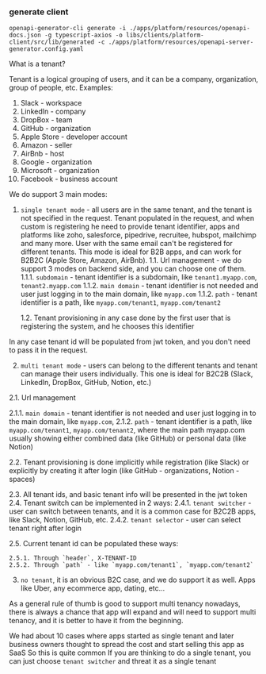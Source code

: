 ### generate client

```
openapi-generator-cli generate -i ./apps/platform/resources/openapi-docs.json -g typescript-axios -o libs/clients/platform-client/src/lib/generated -c ./apps/platform/resources/openapi-server-generator.config.yaml
```

[](https://)


What is a tenant? 

Tenant is a logical grouping of users, and it can be a company, organization, group of people, etc. Examples: 

1. Slack - workspace
2. LinkedIn - company
3. DropBox - team
4. GitHub - organization
5. Apple Store - developer account
6. Amazon - seller
7. AirBnb - host
8. Google - organization
9. Microsoft - organization
10. Facebook - business account



We do support 3 main modes: 

1. `single tenant mode` - all users are in the same tenant, and the tenant is not specified in the request. Tenant populated in the request, and when custom is registering he need to provide tenant identifier, apps and platforms like zoho, salesforce, pipedrive, recruitee, hubspot, mailchimp and many more.
User with the same email can't be registered for different tenants.
This mode is ideal for B2B apps, and can work for B2B2C (Apple Store, Amazon, AirBnb).
   1.1. Url management - we do support 3 modes on backend side, and you can choose one of them. 
      1.1.1. `subdomain` - tenant identifier is a subdomain, like `tenant1.myapp.com`, `tenant2.myapp.com`
      1.1.2. `main domain` - tenant identifier is not needed and user just logging in to the main domain, like `myapp.com`
      1.1.2. `path` - tenant identifier is a path, like `myapp.com/tenant1`, `myapp.com/tenant2`

   1.2. Tenant provisioning in any case done by the first user that is registering the system, and he chooses this identifier

In any case tenant id will be populated from jwt token, and you don't need to pass it in the request.


2. `multi tenant mode` - users can belong to the different tenants and tenant can manage their users individually. 
This one is ideal 
for B2C2B (Slack, LinkedIn, DropBox, GitHub, Notion, etc.)

2.1. Url management

 2.1.1. `main domain` - tenant identifier is not needed and user just logging in to the main domain, like `myapp.com`, 
 2.1.2. `path` - tenant identifier is a path, like `myapp.com/tenant1`, `myapp.com/tenant2`, where the main path myapp.com usually showing either combined data (like GitHub) or personal data (like Notion)

2.2. Tenant provisioning is done implicitly while registration (like Slack) or explicitly by creating it after login (like GitHub - organizations, Notion - spaces)

2.3. All tenant ids, and basic tenant info will be presented in the jwt token
2.4. Tenant switch can be implemented in 2 ways: 
  2.4.1. `tenant switcher` - user can switch between tenants, and it is a common case for B2C2B apps, like Slack, Notion, GitHub, etc.
  2.4.2. `tenant selector` - user can select tenant right after login

2.5. Current tenant id can be populated these ways: 

    2.5.1. Through `header`, X-TENANT-ID
    2.5.2. Through `path` - like `myapp.com/tenant1`, `myapp.com/tenant2`

3. `no tenant`, it is an obvious B2C case, and we do support it as well. Apps like Uber, any ecommerce app, dating, etc...


As a general rule of thumb is good to support multi tenancy nowadays, there is always a chance that app will expand and will need to support multi tenancy, and it is better to have it from the beginning.

We had about 10 cases where apps started as single tenant and later business owners thought to spread the cost and start selling this app as SaaS
So this is quite common
If you are thinking to do a single tenant, you can just choose `tenant switcher` and threat it as a single tenant 





